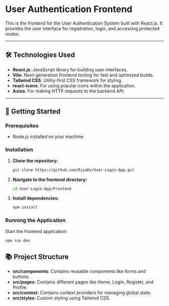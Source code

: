 # **User Authentication Frontend**

This is the frontend for the User Authentication System built with React.js. It provides the user interface for registration, login, and accessing protected routes.

---

## 🛠️ **Technologies Used**

- **React.js**: JavaScript library for building user interfaces.
- **Vite**: Next-generation frontend tooling for fast and optimized builds.
- **Tailwind CSS**: Utility-first CSS framework for styling.
- **react-icons**: For using popular icons within the application.
- **Axios**: For making HTTP requests to the backend API.

---

## 🚀 **Getting Started**

### **Prerequisites**
- Node.js installed on your machine.

### **Installation**

1. **Clone the repository:**
   ```bash
   git clone https://github.com/RiyaDv/User-Login-App.git
   ```

2. **Navigate to the frontend directory:**
   ```bash
   cd User-Login-App/Frontend
   ```

3. **Install dependencies:**
   ```bash
   npm install
   ```

### **Running the Application**

Start the frontend application:

```bash
npm run dev
```

## 📚 **Project Structure**

- **src/components**: Contains reusable components like forms and buttons.
- **src/pages**: Contains different pages like Home, Login, Register, and Profile.
- **src/context**: Contains context providers for managing global state.
- **src/styles**: Custom styling using Tailwind CSS.
